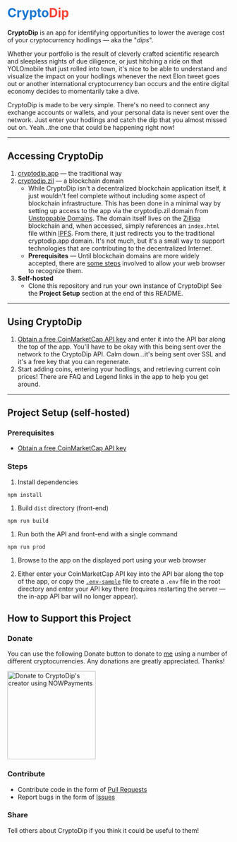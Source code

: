 # <span style="color: #1976d2">Crypto</span><span style="color: #f44336">Dip</span>
**CryptoDip** is an app for identifying opportunities to lower the average cost of your cryptocurrency hodlings &mdash; aka the "*dips*".

Whether your portfolio is the result of cleverly crafted scientific research and sleepless nights of due diligence, or just hitching a ride on that YOLOmobile that just rolled into town, it's nice to be able to understand and visualize the impact on your hodlings whenever the next Elon tweet goes out or another international cryptocurrency ban occurs and the entire digital economy decides to momentarily take a dive.

CryptoDip is made to be very simple. There's no need to connect any exchange accounts or wallets, and your personal data is never sent over the network. Just enter your hodlings and catch the dip that you almost missed out on. Yeah...the one that could be happening right now!

---

## Accessing CryptoDip
1. [cryptodip.app](https://cryptodip.app) &mdash; the traditional way
1. [cryptodip.zil](https://cryptodip.zil) &mdash; a blockchain domain
    - While CryptoDip isn't a decentralized blockchain application itself, it just wouldn't feel complete without including some aspect of blockchain infrastructure. This has been done in a minimal way by setting up access to the app via the cryptodip.zil domain from [Unstoppable Domains](https://unstoppabledomains.com/). The domain itself lives on the [Zilliqa](https://www.zilliqa.com/) blockchain and, when accessed, simply references an `index.html` file within [IPFS](https://ipfs.io/). From there, it just redirects you to the traditional cryptodip.app domain. It's not much, but it's a small way to support technologies that are contributing to the decentralized Internet.
    - **Prerequisites** &mdash; Until blockchain domains are more widely accepted, there are [some steps](https://unstoppabledomains.com/blog/unstoppable-extension) involved to allow your web browser to recognize them.
1. **Self-hosted**
    - Clone this repository and run your own instance of CryptoDip! See the **Project Setup** section at the end of this README.

---

## Using CryptoDip
1. [Obtain a free CoinMarketCap API key](https://coinmarketcap.com/api/) and enter it into the API bar along the top of the app. You'll have to be okay with this being sent over the network to the CryptoDip API. Calm down...it's being sent over SSL and it's a free key that you can regenerate.
1. Start adding coins, entering your hodlings, and retrieving current coin prices! There are FAQ and Legend links in the app to help you get around.

---

## Project Setup (self-hosted)

### Prerequisites
- [Obtain a free CoinMarketCap API key](https://coinmarketcap.com/api/)

### Steps
1. Install dependencies

```
npm install
```

1. Build `dist` directory (front-end)

```
npm run build
```

1. Run both the API and front-end with a single command

```
npm run prod
```

1. Browse to the app on the displayed port using your web browser

1. Either enter your CoinMarketCap API key into the API bar along the top of the app, or copy the [`.env-sample`](.env-sample) file to create a `.env` file in the root directory and enter your API key there (requires restarting the server &mdash; the in-app API bar will no longer appear).

## How to Support this Project

### Donate
You can use the following Donate button to donate to [me](https://github.com/dlom123) using a number of different cryptocurrencies. Any donations are greatly appreciated. Thanks!

<a href="https://nowpayments.io/donation?api_key=9681YQY-VD646T7-J41YYN4-EN5YV3F" target="_blank"><img src="https://nowpayments.io/images/embeds/donation-button-white.svg" alt="Donate to CryptoDip's creator using NOWPayments" width="200"></a>

### Contribute
- Contribute code in the form of [Pull Requests](https://github.com/dlom123/cryptodip/pulls)
- Report bugs in the form of [Issues](https://github.com/dlom123/cryptodip/issues)

### Share
Tell others about CryptoDip if you think it could be useful to them!